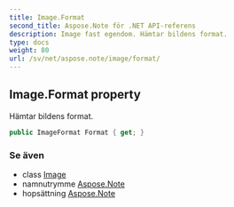 ```yaml
---
title: Image.Format
second_title: Aspose.Note för .NET API-referens
description: Image fast egendom. Hämtar bildens format.
type: docs
weight: 80
url: /sv/net/aspose.note/image/format/
---
```

## Image.Format property

Hämtar bildens format.

```csharp
public ImageFormat Format { get; }
```

### Se även

* class [Image](../)
* namnutrymme [Aspose.Note](../../image/)
* hopsättning [Aspose.Note](../../../)


